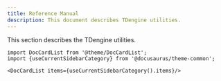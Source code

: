 ```yaml
---
title: Reference Manual
description: This document describes TDengine utilities.
---
```


This section describes the TDengine utilities.

```mdx-code-block
import DocCardList from '@theme/DocCardList';
import {useCurrentSidebarCategory} from '@docusaurus/theme-common';

<DocCardList items={useCurrentSidebarCategory().items}/>
```